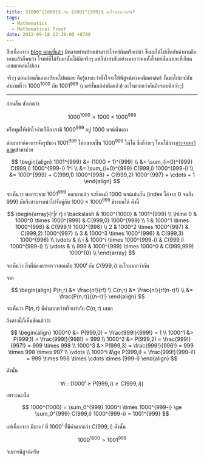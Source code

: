 ```yaml
---
title: $1000^{1000}$ กับ $1001^{999}$ อะไรมากกว่ากัน?
tags:
  - Mathematics
  - Mathematical Proof
date: 2012-09-18 12:18:00 +0700
---
```


สืบเนื่องจาก [blog ตอนที่แล้ว][still fine] มีหลายท่านท้วงเข้ามาว่าโจทย์ผิดหรือเปล่า ซึ่งผมได้ไปเช็คกับคำถามอีกรอบแล้วก็พบว่า โจทย์ที่ได้รับมานั้นไม่ผิดจริงๆ แต่ก็น่าสงสัยอย่างมากว่าคนตั้งโจทย์นั่นแหละที่เขียนเลขตกหล่นไปเอง

จริงๆ ตอนก่อนก็แอบเกรียนไปหน่อย คือรู้แหละว่าตั้งใจจะให้พิสูจน์ทางคณิตศาสตร์ งั้นมาไถ่บาปกับคำถามที่ว่า $1000^{1000}$ กับ $1001^{999}$ (เวอร์ชั่นแก้คำผิดแล้ว) อะไรมากกว่ากันอีกรอบดีกว่า ;)

---

ก่อนอื่น สังเกตว่า

$$
    1000^{1000} = 1000 \times 1000^{999}
$$

หรือพูดให้เข้าใจง่ายก็คือ เรามี $1000^{999}$ อยู่ 1000 พจน์นั่นเอง

ต่อมาเราต้องการจัดรูปของ $1001^{999}$ ให้กลายเป็น $1000^{999}$ ให้ได้ ซึ่งก็ง่ายๆ โดนใช้การ[กระจายทวินาม][binomial distribution]เข้ามาช่วย

$$ \begin{align}
    1001^{999} &= (1000 + 1)^{999} \\
               &= \sum_{i=0}^{999} C(999,i) 1000^{999-i} 1^i \\
               &= \sum_{i=0}^{999} C(999,i) 1000^{999-i}     \\
               &= 1000^{999} + C(999,1) 1000^{998} + C(999,2) 1000^{997} + \cdots + 1
\end{align} $$

จะเห็นว่า พอกระจาย $1001^{999}$ ออกมาแล้ว จะยังคงมี 1000 พจน์เช่นกัน (index ไล่จาก $0$ จนถึง $999$) มันจึงสามารถนำไปจับคู่กับ $1000\times1000^{999}$ ข้างบนได้ ดังนี้

$$
    \begin{array}{r|r r}
      i \backslash &              1000^{1000}   &          1001^{999}   \\
      \hline
      0            & 1000^0 \times 1000^{999}   & C(999,0) 1000^{999}   \\
      1            & 1000^1 \times 1000^{998}   & C(999,1) 1000^{998}   \\
      2            & 1000^2 \times 1000^{997}   & C(999,2) 1000^{997}   \\
      3            & 1000^3 \times 1000^{996}   & C(999,3) 1000^{996}   \\
      \vdots       & \\
      i            & 1000^i \times 1000^{999-i} & C(999,i) 1000^{999-i} \\
      \vdots       & \\
      999          & 1000^{999} \times 1000^0   & C(999,999) 1000^{0}   \\
    \end{array}
$$

จะเห็นว่า สิ่งที่ต้องการตรวจสอบคือ $1000^i$ กับ $C(999, i)$ อะไรมากกว่ากัน

จาก

$$ \begin{align}
    P(n,r) &= \frac{n!}{r!} \\
    C(n,r) &= \frac{n!}{r!(n-r)!} \\
           &= \frac{P(n,r)}{(n-r)!}
\end{align} $$

จะเห็นว่า $P(n,r)$ มีค่ามากกว่าหรือเท่ากับ $C(n,r)$ เสมอ

ถึงตรงนี้ก็เห็นชัดแล้วว่า

$$ \begin{align}
    1000^0 &= P(999,0)   = \frac{999!}{999!}   = 1 \\
    1000^1 &> P(999,1)   = \frac{999!}{998!}   = 999 \\
    1000^2 &> P(999,2)   = \frac{999!}{997!}   = 999 \times 998 \\
    1000^3 &> P(999,3)   = \frac{999!}{996!}   = 999 \times 998 \times 997 \\
    \vdots \\
    1000^i &\ge P(999,i) = \frac{999!}{999-i!} = 999 \times 998 \times \cdots \times (999-i)
\end{align} $$

ดังนั้น

$$
    \forall i: \left( 1000^i \ge P(999, i) \ge C(999, i) \right)
$$

เพราะฉะนั้น

$$
    1000^{1000} = \sum_0^{999} 1000^i \times 1000^{999-i} \ge \sum_0^{999} C(999,i) 1000^{999-i} = 1001^{999}
$$

แต่เนื่องจาก มีบาง $i$ ที่ $1000^i$ ที่มีค่ามากกว่า $C(999,i)$ ดังนั้น

$$
    1000^{1000} > 1001^{999}
$$

จบการพิสูจน์ครับ


[still fine]: /2012/09/17/blog-still-fine.html

[binomial distribution]: //en.wikipedia.org/wiki/Binomial_distribution
